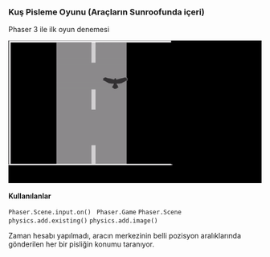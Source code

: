 ### Kuş Pisleme Oyunu (Araçların Sunroofunda içeri)

Phaser 3 ile ilk oyun denemesi



![](assets/ezgif_bird_framed.gif)



**Kullanılanlar**


`Phaser.Scene.input.on()`
` Phaser.Game`
`Phaser.Scene`
`physics.add.existing()`
`physics.add.image()`

Zaman hesabı yapılmadı, aracın merkezinin belli pozisyon aralıklarında gönderilen her bir pisliğin konumu taranıyor.


